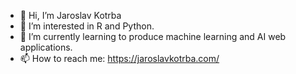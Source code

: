 - 👋 Hi, I’m Jaroslav Kotrba
- 👀 I’m interested in R and Python.
- 🌱 I’m currently learning to produce machine learning and AI web applications.
- 📫 How to reach me: https://jaroslavkotrba.com/
